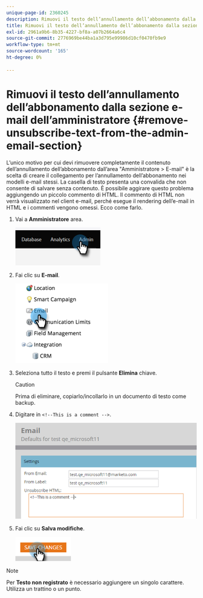```yaml
---
unique-page-id: 2360245
description: Rimuovi il testo dell’annullamento dell’abbonamento dalla sezione e-mail dell’amministratore - Documenti Marketo - Documentazione del prodotto
title: Rimuovi il testo dell’annullamento dell’abbonamento dalla sezione e-mail dell’amministratore
exl-id: 2961a9b6-8b35-4227-bf8a-a07b2664a6c4
source-git-commit: 2776969be44ba1a3d795e99986d10cf0470fb9e9
workflow-type: tm+mt
source-wordcount: '165'
ht-degree: 0%

---
```


# Rimuovi il testo dell’annullamento dell’abbonamento dalla sezione e-mail dell’amministratore {#remove-unsubscribe-text-from-the-admin-email-section}

L’unico motivo per cui devi rimuovere completamente il contenuto dell’annullamento dell’abbonamento dall’area &quot;Amministratore > E-mail&quot; è la scelta di creare il collegamento per l’annullamento dell’abbonamento nei modelli e-mail stessi. La casella di testo presenta una convalida che non consente di salvare senza contenuto. È possibile aggirare questo problema aggiungendo un piccolo commento di HTML. Il commento di HTML non verrà visualizzato nel client e-mail, perché esegue il rendering dell’e-mail in HTML e i commenti vengono omessi. Ecco come farlo.

1. Vai a **Amministratore** area.

   ![](assets/remove-unsubscribe-text-from-the-admin-email-section-1.png)

1. Fai clic su **E-mail**.

   ![](assets/remove-unsubscribe-text-from-the-admin-email-section-2.png)

1. Seleziona tutto il testo e premi il pulsante **Elimina** chiave.

   >[!CAUTION]
   >
   >Prima di eliminare, copiarlo/incollarlo in un documento di testo come backup.

1. Digitare in `<!--This is a comment -->`.

   ![](assets/remove-unsubscribe-text-from-the-admin-email-section-3.png)

1. Fai clic su **Salva modifiche**.

   ![](assets/remove-unsubscribe-text-from-the-admin-email-section-4.png)

>[!NOTE]
>
>Per **Testo non registrato** è necessario aggiungere un singolo carattere. Utilizza un trattino o un punto.
